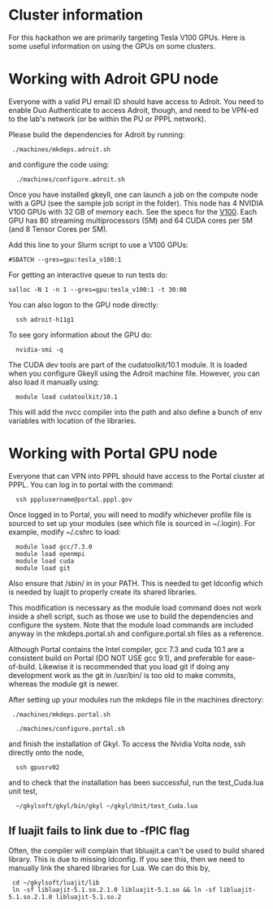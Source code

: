 # Cluster information

For this hackathon we are primarily targeting Tesla V100 GPUs. Here is some
useful information on using the GPUs on some clusters.

# Working with Adroit GPU node

Everyone with a valid PU email ID should have access to Adroit. You
need to enable Duo Authenticate to access Adroit, though, and need to
be VPN-ed to the lab's network (or be within the PU or PPPL network).

Please build the dependencies for Adroit by running:

```
 ./machines/mkdeps.adroit.sh
```

and configure the code using:

```
  ./machines/configure.adroit.sh
```

Once you have installed gkeyll, one can launch a job on the compute node
with a GPU (see the sample job script in the folder). This node has 4
NVIDIA V100 GPUs with 32 GB of memory each. See the specs for the
[V100](https://www.techpowerup.com/gpu-specs/tesla-v100-pcie-32-gb.c3184). Each
GPU has 80 streaming multiprocessors (SM) and 64 CUDA cores per SM
(and 8 Tensor Cores per SM).

Add this line to your Slurm script to use a V100 GPUs:

```
#SBATCH --gres=gpu:tesla_v100:1
```

For getting an interactive queue to run tests do:

```
salloc -N 1 -n 1 --gres=gpu:tesla_v100:1 -t 30:00
```

You can also logon to the GPU node directly:

```
  ssh adroit-h11g1
```  


To see gory information about the GPU do:

```
  nvidia-smi -q
```

The CUDA dev tools are part of the cudatoolkit/10.1 module. It is
loaded when you configure Gkeyll using the Adroit machine
file. However, you can also load it manually using:

```
  module load cudatoolkit/10.1
```

This will add the nvcc compiler into the path and also define a bunch
of env variables with location of the libraries.

# Working with Portal GPU node

Everyone that can VPN into PPPL should have access to the Portal cluster at PPPL.
You can log in to portal with the command:

```
  ssh ppplusername@portal.pppl.gov
```

Once logged in to Portal, you will need to modify whichever profile file is sourced
to set up your modules (see which file is sourced in ~/.login). For example, modify
~/.cshrc to load:

```
  module load gcc/7.3.0
  module load openmpi
  module load cuda
  module load git
```

Also ensure that /sbin/ in in your PATH. This is needed to get
ldconfig which is needed by luajit to properly create its shared
libraries.

This modification is necessary as the module load command does not work inside a shell script,
such as those we use to build the dependencies and configure the system. Note that the module load
commands are included anyway in the mkdeps.portal.sh and configure.portal.sh files as a reference.

Although Portal contains the Intel compiler, gcc 7.3 and cuda 10.1 are a consistent build on Portal 
(DO NOT USE gcc 9.1), and preferable for ease-of-build. Likewise it is recommended that you load git
if doing any development work as the git in /usr/bin/ is too old to make commits, whereas the module git
is newer.

After setting up your modules run the mkdeps file in the machines directory:

```
 ./machines/mkdeps.portal.sh
```


```
  ./machines/configure.portal.sh
```

and finish the installation of Gkyl. To access the Nvidia Volta node, ssh directly onto the node,

```
  ssh gpusrv02
```

and to check that the installation has been successful, run the test_Cuda.lua unit test,

```
  ~/gkylsoft/gkyl/bin/gkyl ~/gkyl/Unit/test_Cuda.lua
```

## If luajit fails to link due to -fPIC flag

Often, the compiler will complain that libluajit.a can't be used to
build shared library. This is due to missing ldconfig. If you see
this, then we need to manually link the shared libraries for Lua. We
can do this by,

```
 cd ~/gkylsoft/luajit/lib
 ln -sf libluajit-5.1.so.2.1.0 libluajit-5.1.so && ln -sf libluajit-5.1.so.2.1.0 libluajit-5.1.so.2
```


